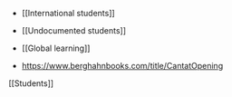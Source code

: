   - [[International students]]
  - [[Undocumented students]]
  - [[Global learning]]

  - https://www.berghahnbooks.com/title/CantatOpening

[[Students]]